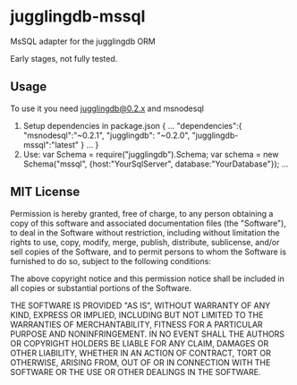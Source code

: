 jugglingdb-mssql
================

MsSQL adapter for the jugglingdb ORM

Early stages, not fully tested.

Usage
---
To use it you need jugglingdb@0.2.x and msnodesql

1. Setup dependencies in package.json
    {
      ...
      "dependencies":{
      	"msnodesql":"~0.2.1",
        "jugglingdb": "~0.2.0",
        "jugglingdb-mssql":"latest"
      }
      ...
    }
2.  Use:
    var Schema = require("jugglingdb").Schema;
    var schema = new Schema("mssql", {host:"YourSqlServer", database:"YourDatabase"});
    ...

MIT License
---
Permission is hereby granted, free of charge, to any person obtaining a copy
of this software and associated documentation files (the "Software"), to deal
in the Software without restriction, including without limitation the rights
to use, copy, modify, merge, publish, distribute, sublicense, and/or sell
copies of the Software, and to permit persons to whom the Software is
furnished to do so, subject to the following conditions:

The above copyright notice and this permission notice shall be included in
all copies or substantial portions of the Software.

THE SOFTWARE IS PROVIDED "AS IS", WITHOUT WARRANTY OF ANY KIND, EXPRESS OR
IMPLIED, INCLUDING BUT NOT LIMITED TO THE WARRANTIES OF MERCHANTABILITY,
FITNESS FOR A PARTICULAR PURPOSE AND NONINFRINGEMENT. IN NO EVENT SHALL THE
AUTHORS OR COPYRIGHT HOLDERS BE LIABLE FOR ANY CLAIM, DAMAGES OR OTHER
LIABILITY, WHETHER IN AN ACTION OF CONTRACT, TORT OR OTHERWISE, ARISING FROM,
OUT OF OR IN CONNECTION WITH THE SOFTWARE OR THE USE OR OTHER DEALINGS IN
THE SOFTWARE.